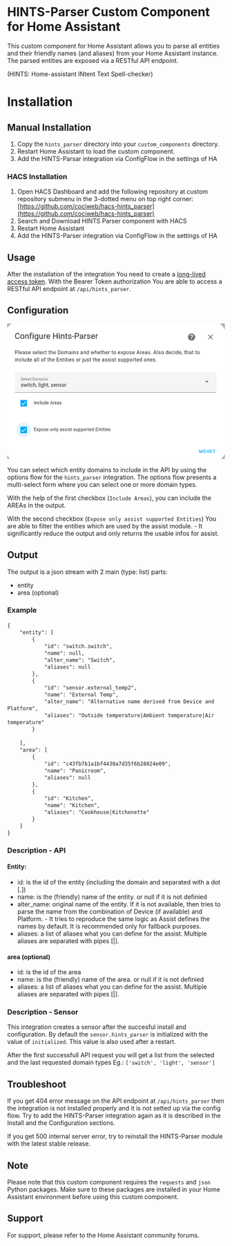 # HINTS-Parser Custom Component for Home Assistant

This custom component for Home Assistant allows you to parse all entities and their friendly names (and aliases) from your Home Assistant instance. The parsed entities are exposed via a RESTful API endpoint.

(HINTS: Home-assistant INtent Text Spell-checker)

# Installation
## Manual Installation

1. Copy the `hints_parser` directory into your `custom_components` directory.
2. Restart Home Assistant to load the custom component.
3. Add the HINTS-Parsar integration via ConfigFlow in the settings of HA


### HACS Installation
1. Open HACS Dashboard and add the following repository at custom repository submenu in the 3-dotted menu on top right corner: [https://github.com/cociweb/hacs-hints_parser](https://github.com/cociweb/hacs-hints_parser)
2. Search and Download HINTS Parser component with HACS
4. Restart Home Assistant
5. Add the HINTS-Parser integration via ConfigFlow in the settings of HA

## Usage

After the installation of the integration You need to create a [long-lived access token](https://community.home-assistant.io/t/how-to-get-long-lived-access-token/162159). With the Bearer Token authorization You are able to access a RESTful API endpoint at `/api/hints_parser`.

## Configuration

![alt text](images/image.png)


You can select which entity domains to include in the API by using the options flow for the `hints_parser` integration. The options flow presents a multi-select form where you can select one or more domain types.

With the help of the first checkbox (`Include Areas`), you can include the AREAs in the output.

With the second checkbox (`Expose only assist supported Entities`) You are able to filter the entities which are used by the assist module. - It significantly reduce the output and only returns the usable infos for assist.

## Output

The output is a json stream with 2 main (type: list) parts:
- entity
- area (optional)

### Example

```
{
    "entity": [
        {
            "id": "switch.switch",
            "name": null,
            "alter_name": "Switch",
            "aliases": null
        },
        {
            "id": "sensor.external_temp2",
            "name": "External Temp",
            "alter_name": "Alternative name derived from Device and Platform",
            "aliases": "Outside temperature|Ambient temperature|Air temperature"
        }

    ],
    "area": [
        {
            "id": "c43fb7b1a1bf4430a7d35f6b28824e09",
            "name": "Panicroom",
            "aliases": null
        },
        {
            "id": "Kitchen",
            "name": "Kitchen",
            "aliases": "Cookhouse|Kitchenette"
        }
    ]
}
```

### Description - API

#### Entity:

- id: is the id of the entity (including the domain and separated with a dot [.])
- name: is the (friendly) name of the entity. or null if it is not definied
- alter_name: original name of the entity. If it is not available, then tries to parse the name from the combination of Device (if available) and Platform. - It tries to reproduce the same logic as Assist defines the names by default. It is recommended only for fallback purposes.
- aliases: a list of aliases what you can define for the assist. Multiple aliases are separated with pipes [|].

#### area (optional)

- id: is the id of the area
- name: is the (friendly) name of the area. or null if it is not definied
- aliases: a list of aliases what you can define for the assist. Multiple aliases are separated with pipes [|].

### Description - Sensor

This integration creates a sensor after the succesful install and configuration. By default the `sensor.hints_parser` is initialized with the value of `initialized`. This value is also used after a restart.

After the first successfull API request you will get a list from the selected and the last requested domain types Eg.: `['switch', 'light', 'sensor']`

## Troubleshoot

If you get 404 error message on the API endpoint at `/api/hints_parser` then the integration is not installed properly and it is not setted up via the config flow. Try to add the HINTS-Parser integration again as it is described in the Install and the Configuration sections.

If you get 500 internal server error, try to reinstall the HINTS-Parser module with the latest stable release.

## Note

Please note that this custom component requires the `requests` and `json` Python packages. Make sure to these packages are installed in your Home Assistant environment before using this custom component.

## Support

For support, please refer to the Home Assistant community forums.